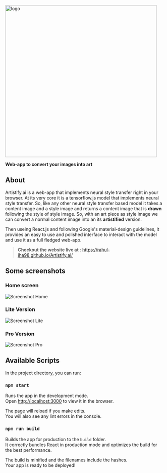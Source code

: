 <img alt="logo" src="https://raw.githubusercontent.com/rahul-jha98/Artistify.ai/assets/logowithtext.svg" width="480">

**Web-app to convert your images into art**

## About
Artistify.ai is a web-app that implements neural style transfer right in your browser. At its very core it is a tensorflow.js model 
that implements neural style transfer. So, like any other neural style transfer based model it takes a content image and a style image 
and returns a content image that is **drawn** following the style of style image. So, with an art piece as style image we can convert a normal
content image into an its **artistified** version. 

Then useing React.js and following Google's material-design guidelines, it provides an easy to use and polished interface to interact with the 
model and use it as a full fledged web-app.

> **Checkout the website live at** : https://rahul-jha98.github.io/Artistify.ai/

## Some screenshots

### Home screen
![Screenshot Home](../assets/Home.png)

### Lite Version
![Screenshot Lite](../assets/Lite.png)

### Pro Version
![Screenshot Pro](../assets/Pro.png)

## Available Scripts

In the project directory, you can run:

### `npm start`

Runs the app in the development mode.<br />
Open [http://localhost:3000](http://localhost:3000) to view it in the browser.

The page will reload if you make edits.<br />
You will also see any lint errors in the console.

### `npm run build`

Builds the app for production to the `build` folder.<br />
It correctly bundles React in production mode and optimizes the build for the best performance.

The build is minified and the filenames include the hashes.<br />
Your app is ready to be deployed!
